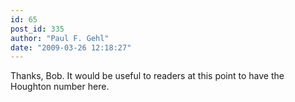 ```yaml
---
id: 65
post_id: 335
author: "Paul F. Gehl"
date: "2009-03-26 12:18:27"
---
```

Thanks, Bob. It would be useful to readers at this point to have the Houghton number here.
